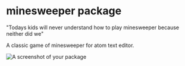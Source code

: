 # minesweeper package

"Todays kids will never understand how to play minesweeper because neither did we"

A classic game of minesweeper for atom text editor.

![A screenshot of your package]("https://raw.githubusercontent.com/blueedgetechno/minesweeper/master/mine.gif")

